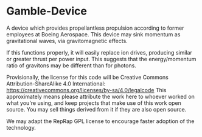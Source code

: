 # Gamble-Device

A device which provides propellantless propulsion according to former employees at Boeing Aerospace.
This device may sink momentum as gravitational waves, via gravitomagnetic effects.

If this functions properly, it will easily replace ion drives, producing similar or greater thrust per power input. This suggests that the energy/momentum ratio of gravitons may be different than for photons.

Provisionally, the license for this code will be Creative Commons Attribution-ShareAlike 4.0 International:
https://creativecommons.org/licenses/by-sa/4.0/legalcode
This approximately means please attribute the work here to whoever worked on what you're using, and keep projects that make use of this work open source. You may sell things derived from it if they are also open source.

We may adapt the RepRap GPL license to encourage faster adoption of the technology.
